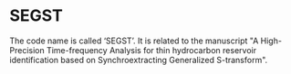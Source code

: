 # SEGST

The code name is called ‘SEGST’. It is related to the manuscript "A High-Precision Time-frequency Analysis 
for thin hydrocarbon reservoir identification based on Synchroextracting Generalized S-transform". 
